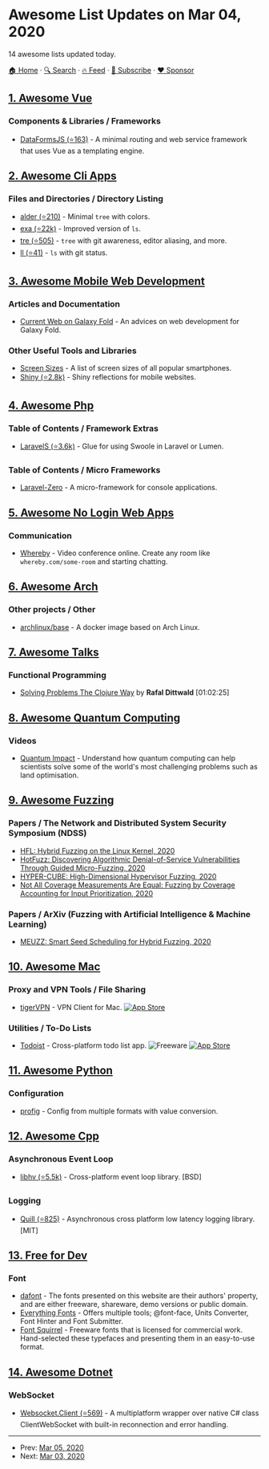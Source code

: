 # Awesome List Updates on Mar 04, 2020

14 awesome lists updated today.

[🏠 Home](/README.md) · [🔍 Search](https://www.trackawesomelist.com/search/) · [🔥 Feed](https://www.trackawesomelist.com/rss.xml) · [📮 Subscribe](https://trackawesomelist.us17.list-manage.com/subscribe?u=d2f0117aa829c83a63ec63c2f&id=36a103854c) · [❤️  Sponsor](https://github.com/sponsors/theowenyoung)



## [1. Awesome Vue](/content/vuejs/awesome-vue/README.md)

### Components & Libraries / Frameworks

*   [DataFormsJS (⭐163)](https://github.com/dataformsjs/dataformsjs) - A minimal routing and web service framework that uses Vue as a templating engine.

## [2. Awesome Cli Apps](/content/agarrharr/awesome-cli-apps/README.md)

### Files and Directories / Directory Listing

*   [alder (⭐210)](https://github.com/aweary/alder) - Minimal `tree` with colors.
*   [exa (⭐22k)](https://github.com/ogham/exa) - Improved version of `ls`.
*   [tre (⭐505)](https://github.com/dduan/tre) - `tree` with git awareness, editor aliasing, and more.
*   [ll (⭐41)](https://github.com/antonmedv/ll) - `ls` with git status.

## [3. Awesome Mobile Web Development](/content/myshov/awesome-mobile-web-development/README.md)

### Articles and Documentation

*   [Current Web on Galaxy Fold](https://medium.com/samsung-internet-dev/current-web-on-galaxy-fold-ad12d7f57c26) - An advices on web development for Galaxy Fold.

### Other Useful Tools and Libraries

*   [Screen Sizes](http://screensiz.es/phone) - A list of screen sizes of all popular smartphones.
*   [Shiny (⭐2.8k)](https://github.com/rikschennink/shiny) - Shiny reflections for mobile websites.

## [4. Awesome Php](/content/ziadoz/awesome-php/README.md)

### Table of Contents / Framework Extras

*   [LaravelS (⭐3.6k)](https://github.com/hhxsv5/laravel-s) - Glue for using Swoole in Laravel or Lumen.

### Table of Contents / Micro Frameworks

*   [Laravel-Zero](https://laravel-zero.com) - A micro-framework for console applications.

## [5. Awesome No Login Web Apps](/content/aviaryan/awesome-no-login-web-apps/README.md)

### Communication

*   [Whereby](https://whereby.com/) - Video conference online. Create any room like `whereby.com/some-room` and starting chatting.

## [6. Awesome Arch](/content/PandaFoss/Awesome-Arch/README.md)

### Other projects / Other

*   [archlinux/base](https://hub.docker.com/r/archlinux/base/) - A docker image based on Arch Linux.

## [7. Awesome Talks](/content/JanVanRyswyck/awesome-talks/README.md)

### Functional Programming

*   [Solving Problems The Clojure Way](https://www.youtube.com/watch?v=vK1DazRK_a0) by **Rafal Dittwald** \[01:02:25]

## [8. Awesome Quantum Computing](/content/desireevl/awesome-quantum-computing/README.md)

### Videos

*   [Quantum Impact](https://www.youtube.com/playlist?list=PLFPUGjQjckXFsOEBvvaDeIk5GxctP0ZhX) - Understand how quantum computing can help scientists solve some of the world's most challenging problems such as land optimisation.

## [9. Awesome Fuzzing](/content/cpuu/awesome-fuzzing/README.md)

### Papers / The Network and Distributed System Security Symposium (NDSS)

*   [HFL: Hybrid Fuzzing on the Linux Kernel, 2020](https://www.unexploitable.systems/publication/kimhfl/)
*   [HotFuzz: Discovering Algorithmic Denial-of-Service Vulnerabilities Through Guided Micro-Fuzzing, 2020](https://www.researchgate.net/publication/339164746_HotFuzz_Discovering_Algorithmic_Denial-of-Service_Vulnerabilities_Through_Guided_Micro-Fuzzing)
*   [HYPER-CUBE: High-Dimensional Hypervisor Fuzzing, 2020](https://www.syssec.ruhr-uni-bochum.de/media/emma/veroeffentlichungen/2020/02/07/Hyper-Cube-NDSS20.pdf)
*   [Not All Coverage Measurements Are Equal: Fuzzing by Coverage Accounting for Input Prioritization, 2020](https://www.ndss-symposium.org/wp-content/uploads/2020/02/24422.pdf)

### Papers / ArXiv (Fuzzing with Artificial Intelligence & Machine Learning)

*   [MEUZZ: Smart Seed Scheduling for Hybrid Fuzzing, 2020](https://arxiv.org/abs/2002.08568)

## [10. Awesome Mac](/content/jaywcjlove/awesome-mac/README.md)

### Proxy and VPN Tools / File Sharing

*   [tigerVPN](https://www.tigervpn.com/vpn-for-mac) - VPN Client for Mac. [![App Store](https://jaywcjlove.github.io/sb/ico/min-app-store.svg "App Store Software")](https://apps.apple.com/us/app/vpn-plus/id1202726435)

### Utilities / To-Do Lists

*   [Todoist](https://todoist.com/mac) - Cross-platform todo list app. ![Freeware](https://jaywcjlove.github.io/sb/ico/min-free.svg "Freeware") [![App Store](https://jaywcjlove.github.io/sb/ico/min-app-store.svg "App Store Software")](https://apps.apple.com/us/app/todoist-to-do-list-tasks/id585829637?mt=12)

## [11. Awesome Python](/content/vinta/awesome-python/README.md)

### Configuration

*   [profig](https://profig.readthedocs.io/en/latest/) - Config from multiple formats with value conversion.

## [12. Awesome Cpp](/content/fffaraz/awesome-cpp/README.md)

### Asynchronous Event Loop

*   [libhv (⭐5.5k)](https://github.com/ithewei/libhv) - Cross-platform event loop library. \[BSD]

### Logging

*   [Quill (⭐825)](https://github.com/odygrd/quill) - Asynchronous cross platform low latency logging library. \[MIT]

## [13. Free for Dev](/content/ripienaar/free-for-dev/README.md)

### Font

*   [dafont](https://www.dafont.com/) - The fonts presented on this website are their authors' property, and are either freeware, shareware, demo versions or public domain.
*   [Everything Fonts](https://everythingfonts.com/) - Offers multiple tools; @font-face, Units Converter, Font Hinter and Font Submitter.
*   [Font Squirrel](https://www.fontsquirrel.com/) - Freeware fonts that is licensed for commercial work. Hand-selected these typefaces and presenting them in an easy-to-use format.

## [14. Awesome Dotnet](/content/quozd/awesome-dotnet/README.md)

### WebSocket

*   [Websocket.Client (⭐569)](https://github.com/Marfusios/websocket-client) - A multiplatform wrapper over native C# class ClientWebSocket with built-in reconnection and error handling.

---

- Prev: [Mar 05, 2020](/content/2020/03/05/README.md)
- Next: [Mar 03, 2020](/content/2020/03/03/README.md)